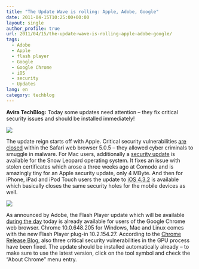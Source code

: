 ```yaml
---
title: "The Update Wave is rolling: Apple, Adobe, Google"
date: 2011-04-15T10:25:00+00:00
layout: single
author_profile: true
url: 2011/04/15/the-update-wave-is-rolling-apple-adobe-google/
tags:
  - Adobe
  - Apple
  - flash player
  - Google
  - Google Chrome
  - iOS
  - security
  - Updates
lang: en
category: techblog
---
```

**Avira TechBlog:** Today some updates need attention – they fix critical security issues and should be installed immediately!

[![](http://4.bp.blogspot.com/-tEwy9OCgjfA/TagVnSJjnZI/AAAAAAAAD2U/aBwisPc9ncg/s200/apple.jpg)](http://4.bp.blogspot.com/-tEwy9OCgjfA/TagVnSJjnZI/AAAAAAAAD2U/aBwisPc9ncg/s1600/apple.jpg)

The update reign starts off with Apple. Critical security vulnerabilities [are closed](http://support.apple.com/kb/HT4596) within the Safari web browser 5.0.5 – they allowed cyber criminals to smuggle in malware. For Mac users, additionally a [security update](http://support.apple.com/kb/HT4608) is available for the Snow Leopard operating system. It fixes an issue with stolen certificates which arose a three weeks ago at Comodo and is amazingly tiny for an Apple security update, only 4 MByte. And then for iPhone, iPad and iPod Touch users the update to [iOS 4.3.2](http://support.apple.com/kb/HT4606) is available which basically closes the same security holes for the mobile devices as well.

[![](http://2.bp.blogspot.com/-lhUhodCMhDw/TagUpuHi9sI/AAAAAAAAD2Q/vUMefzo_0VM/s1600/new-chrome-logo.png)](http://2.bp.blogspot.com/-lhUhodCMhDw/TagUpuHi9sI/AAAAAAAAD2Q/vUMefzo_0VM/s1600/new-chrome-logo.png)

As announced by Adobe, the Flash Player update which will be available [during the day](http://boelectronic.blogspot.com/2011/04/adobe-plans-flash-player-update.html) today is already available for users of the Google Chrome web browser. Chrome 10.0.648.205 for Windows, Mac and Linux comes with the new Flash Player plug-in 10.2.154.27. According to the [Chrome Release Blog](http://googlechromereleases.blogspot.com/2011/04/stable-channel-update.html), also three critical security vulnerabilities in the GPU process have been fixed. The update should be installed automatically already – to make sure to use the latest version, click on the tool symbol and check the “About Chrome” menu entry.